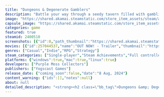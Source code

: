 ```yaml
---
title: "Dungeons & Degenerate Gamblers"
description: "Battle your way through a seedy tavern filled with gambling addicted townspeople in this Blackjack Roguelike Adventure. From aces and face cards to tarot cards, business cards and more, create your unique deck to beat the house."
image: "https://shared.akamai.steamstatic.com/store_item_assets/steam/apps/2400510/header.jpg?t=1732795561"
capsule_image: "https://shared.akamai.steamstatic.com/store_item_assets/steam/apps/2400510/capsule_231x87.jpg?t=1732795561"
categories: game
featured: true
steamid: 2400510
screenshots: [{"id":0,"path_thumbnail":"https://shared.akamai.steamstatic.com/store_item_assets/steam/apps/2400510/ss_000fd64f92c7c52c50902cdc81446466133b81a8.600x338.jpg?t=1732795561","path_full":"https://shared.akamai.steamstatic.com/store_item_assets/steam/apps/2400510/ss_000fd64f92c7c52c50902cdc81446466133b81a8.1920x1080.jpg?t=1732795561"},{"id":1,"path_thumbnail":"https://shared.akamai.steamstatic.com/store_item_assets/steam/apps/2400510/ss_3dd142c67133020713b056686adc6b27e57f0a69.600x338.jpg?t=1732795561","path_full":"https://shared.akamai.steamstatic.com/store_item_assets/steam/apps/2400510/ss_3dd142c67133020713b056686adc6b27e57f0a69.1920x1080.jpg?t=1732795561"},{"id":2,"path_thumbnail":"https://shared.akamai.steamstatic.com/store_item_assets/steam/apps/2400510/ss_361a9efebb5e055efc292c17e0a5f03e92c36d11.600x338.jpg?t=1732795561","path_full":"https://shared.akamai.steamstatic.com/store_item_assets/steam/apps/2400510/ss_361a9efebb5e055efc292c17e0a5f03e92c36d11.1920x1080.jpg?t=1732795561"},{"id":3,"path_thumbnail":"https://shared.akamai.steamstatic.com/store_item_assets/steam/apps/2400510/ss_883d016ee5c34277b4ff6089a3b11e4edd6a884e.600x338.jpg?t=1732795561","path_full":"https://shared.akamai.steamstatic.com/store_item_assets/steam/apps/2400510/ss_883d016ee5c34277b4ff6089a3b11e4edd6a884e.1920x1080.jpg?t=1732795561"},{"id":4,"path_thumbnail":"https://shared.akamai.steamstatic.com/store_item_assets/steam/apps/2400510/ss_69613299c2ea67a5c31345a349aea686cb86827d.600x338.jpg?t=1732795561","path_full":"https://shared.akamai.steamstatic.com/store_item_assets/steam/apps/2400510/ss_69613299c2ea67a5c31345a349aea686cb86827d.1920x1080.jpg?t=1732795561"},{"id":5,"path_thumbnail":"https://shared.akamai.steamstatic.com/store_item_assets/steam/apps/2400510/ss_3342e43db410dc3c6479a322dd9fa5c8d7c8150c.600x338.jpg?t=1732795561","path_full":"https://shared.akamai.steamstatic.com/store_item_assets/steam/apps/2400510/ss_3342e43db410dc3c6479a322dd9fa5c8d7c8150c.1920x1080.jpg?t=1732795561"},{"id":6,"path_thumbnail":"https://shared.akamai.steamstatic.com/store_item_assets/steam/apps/2400510/ss_373827385700809759e44e98f48a15ab8108ddf2.600x338.jpg?t=1732795561","path_full":"https://shared.akamai.steamstatic.com/store_item_assets/steam/apps/2400510/ss_373827385700809759e44e98f48a15ab8108ddf2.1920x1080.jpg?t=1732795561"},{"id":7,"path_thumbnail":"https://shared.akamai.steamstatic.com/store_item_assets/steam/apps/2400510/ss_05f31c7971ed088d84cf7b8694181f8dade215ba.600x338.jpg?t=1732795561","path_full":"https://shared.akamai.steamstatic.com/store_item_assets/steam/apps/2400510/ss_05f31c7971ed088d84cf7b8694181f8dade215ba.1920x1080.jpg?t=1732795561"},{"id":8,"path_thumbnail":"https://shared.akamai.steamstatic.com/store_item_assets/steam/apps/2400510/ss_d96770e3e8b68a7bc4c60de8eef3714c50f5b182.600x338.jpg?t=1732795561","path_full":"https://shared.akamai.steamstatic.com/store_item_assets/steam/apps/2400510/ss_d96770e3e8b68a7bc4c60de8eef3714c50f5b182.1920x1080.jpg?t=1732795561"},{"id":9,"path_thumbnail":"https://shared.akamai.steamstatic.com/store_item_assets/steam/apps/2400510/ss_16edd7a9d932fc9f45eca3cbbf2b1509064c5f0e.600x338.jpg?t=1732795561","path_full":"https://shared.akamai.steamstatic.com/store_item_assets/steam/apps/2400510/ss_16edd7a9d932fc9f45eca3cbbf2b1509064c5f0e.1920x1080.jpg?t=1732795561"},{"id":10,"path_thumbnail":"https://shared.akamai.steamstatic.com/store_item_assets/steam/apps/2400510/ss_428865bf3d168bc47d7ee6a5f48a0a8bc37652f1.600x338.jpg?t=1732795561","path_full":"https://shared.akamai.steamstatic.com/store_item_assets/steam/apps/2400510/ss_428865bf3d168bc47d7ee6a5f48a0a8bc37652f1.1920x1080.jpg?t=1732795561"},{"id":11,"path_thumbnail":"https://shared.akamai.steamstatic.com/store_item_assets/steam/apps/2400510/ss_1787ef6719344eb1cc6f2c0f5dab7c25d01c9a67.600x338.jpg?t=1732795561","path_full":"https://shared.akamai.steamstatic.com/store_item_assets/steam/apps/2400510/ss_1787ef6719344eb1cc6f2c0f5dab7c25d01c9a67.1920x1080.jpg?t=1732795561"}]
movies: [{"id":257044537,"name":"OUT NOW! - Trailer","thumbnail":"https://shared.akamai.steamstatic.com/store_item_assets/steam/apps/257044537/movie.293x165.jpg?t=1728468712","webm":{"480":"http://video.akamai.steamstatic.com/store_trailers/257044537/movie480_vp9.webm?t=1728468712","max":"http://video.akamai.steamstatic.com/store_trailers/257044537/movie_max_vp9.webm?t=1728468712"},"mp4":{"480":"http://video.akamai.steamstatic.com/store_trailers/257044537/movie480.mp4?t=1728468712","max":"http://video.akamai.steamstatic.com/store_trailers/257044537/movie_max.mp4?t=1728468712"},"highlight":true},{"id":257037197,"name":"Launch Date Trailer","thumbnail":"https://shared.akamai.steamstatic.com/store_item_assets/steam/apps/257037197/movie.293x165.jpg?t=1720731465","webm":{"480":"http://video.akamai.steamstatic.com/store_trailers/257037197/movie480_vp9.webm?t=1720731465","max":"http://video.akamai.steamstatic.com/store_trailers/257037197/movie_max_vp9.webm?t=1720731465"},"mp4":{"480":"http://video.akamai.steamstatic.com/store_trailers/257037197/movie480.mp4?t=1720731465","max":"http://video.akamai.steamstatic.com/store_trailers/257037197/movie_max.mp4?t=1720731465"},"highlight":true},{"id":257025304,"name":"Dungeons & Degenerate Gamblers - Gameplay Trailer","thumbnail":"https://shared.akamai.steamstatic.com/store_item_assets/steam/apps/257025304/movie.293x165.jpg?t=1716560296","webm":{"480":"http://video.akamai.steamstatic.com/store_trailers/257025304/movie480_vp9.webm?t=1716560296","max":"http://video.akamai.steamstatic.com/store_trailers/257025304/movie_max_vp9.webm?t=1716560296"},"mp4":{"480":"http://video.akamai.steamstatic.com/store_trailers/257025304/movie480.mp4?t=1716560296","max":"http://video.akamai.steamstatic.com/store_trailers/257025304/movie_max.mp4?t=1716560296"},"highlight":true}]
genres: ["Casual","Indie","RPG","Strategy"]
steam_categories: ["Single-player","Steam Achievements","Full controller support","Steam Cloud","Family Sharing"]
platforms: {"windows":true,"mac":true,"linux":true}
developers: ["Purple Moss Collectors"]
publishers: ["Yogscast Games"]
release_date: {"coming_soon":false,"date":"8 Aug, 2024"}
content_warning: {"ids":[],"notes":null}
about: null
detailed_description: "<strong><h2 class=\"bb_tag\">Dungeons &amp; Degenerate Gamblers - A Blackjack Roguelike Adventure </h2></strong><br><br>Begin your adventure in a tavern that is home to a unique, corrupted version of blackjack you have never played before. You will need to pick up the rules and adapt to them as you progress through the tavern, challenging a colourful cast of blackjack-addicted townspeople. Discover the mystery of who runs this twisted casino as you progress through the tavern to take them down!<br><br><img class=\"bb_img\" src=\"https://shared.akamai.steamstatic.com/store_item_assets/steam/apps/2400510/extras/Opt_Turns.gif?t=1732795561\" /><br><br>Pick a suit: hearts for healing, spades to offer you some protection, diamonds for more currency for shop purchases, or clubs for extra damage. Remove cards from your deck as you progress. Pick up more aces and face cards, or fill your deck with tarot cards, business cards, birthday cards, hall passes and more! <br><br><img class=\"bb_img\" src=\"https://shared.akamai.steamstatic.com/store_item_assets/steam/apps/2400510/extras/OPT_Options.gif?t=1732795561\" /><br><br>Make your way through the tavern challenging patrons, purchasing additional cards for your deck, resting up when your health gets low, opening boosters packs, participating in minigames and much more! Take on the run-based deckbuilding roguelike challenge, with endless possibilities for unique and interesting decks! <br><br><img class=\"bb_img\" src=\"https://shared.akamai.steamstatic.com/store_item_assets/steam/apps/2400510/extras/OPT_Card_Choice.gif?t=1732795561\" /><br><br><strong>Features</strong><br><ul class=\"bb_ul\"><li>Unique play styles based around card suits<br></li><li>Ascend or descend through the tavern over and over by unlocking new starter decks when you complete runs for entirely new ways to play<br></li><li>Discover incredible rule-breaking synergies in order to defeat the house edge. <br></li><li>Over 300 unique cards!<br></li><li>60 characters to defeat<br></li><li> Use unique chips to gain advantage and activate special cards <br></li><li> Minigames and events to gain more chips or enhance your deck<br></li><li>Unique grimy pixel art aesthetic<br></li><li>All the degeneracy from a seedy casino but with no risk to your finances, mental health, or your loved ones</li></ul>"
---
```

